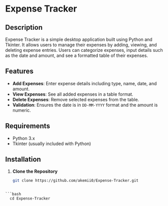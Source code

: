 # Expense Tracker

## Description

Expense Tracker is a simple desktop application built using Python and Tkinter. It allows users to manage their expenses by adding, viewing, and deleting expense entries. Users can categorize expenses, input details such as the date and amount, and see a formatted table of their expenses.

## Features

- **Add Expenses**: Enter expense details including type, name, date, and amount.
- **View Expenses**: See all added expenses in a table format.
- **Delete Expenses**: Remove selected expenses from the table.
- **Validation**: Ensures the date is in `DD-MM-YYYY` format and the amount is numeric.

## Requirements

- Python 3.x
- Tkinter (usually included with Python)

## Installation

1. **Clone the Repository**

   ```bash
   git clone https://github.com/akemii0/Expense-Tracker.git
```

```bash
  cd Expense-Tracker
```

